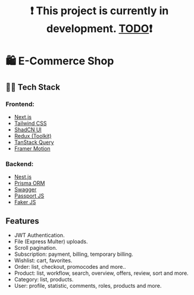 <h1 align="center">❗ This project is currently in development. <a href="/TODO.md">TODO</a>❗</h1>

# 🛍️ E-Commerce Shop

## 🧑‍💻 Tech Stack

### Frontend:
- [Next.js](https://nextjs.org)
- [Tailwind CSS](https://tailwindcss.com)
- [ShadCN UI](https://ui.shadcn.com/)
- [Redux (Toolkit)](https://redux-toolkit.js.org/)
- [TanStack Query](https://tanstack.com/query/v3/)
- [Framer Motion](https://www.framer.com/)

### Backend:
- [Nest.js](https://nestjs.com/)
- [Prisma ORM](https://www.prisma.io/)
- [Swagger](https://swagger.io/)
- [Passport JS](https://www.passportjs.org/)
- [Faker JS](https://fakerjs.dev/)

## Features

- JWT Authentication.
- File (Express Multer) uploads.
- Scroll pagination.
- Subscription: payment, billing, temporary billing.
- Wishlist: cart, favorites.
- Order: list, checkout, promocodes and more..
- Product: list, workflow, search, overview, offers, review, sort and more.
- Category: list, products.
- User: profile, statistic, comments, roles, products and more.

